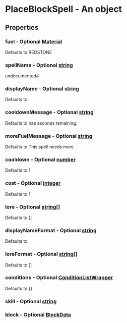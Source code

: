 

# PlaceBlockSpell - An object



## Properties



### fuel - Optional [Material](Material)



Defaults to REDSTONE



### spellName - Optional [string](string)



undocumented#



### displayName - Optional [string](string)



Defaults to <purple><spellName>



### cooldownMessage - Optional [string](string)



Defaults to <spellName> has <currentcooldown> seconds remaining.



### moreFuelMessage - Optional [string](string)



Defaults to This spell needs <fuelneeded> more <fuel>



### cooldown - Optional [number](number)



Defaults to 1



### cost - Optional [integer](integer)



Defaults to 1



### lore - Optional [string[]](string[])



Defaults to []



### displayNameFormat - Optional [string](string)



Defaults to <purple><spellName>



### loreFormat - Optional [string[]](string[])



Defaults to []



### conditions - Optional [ConditionListWrapper](ConditionListWrapper)



Defaults to {}



### skill - Optional [string](string)



### block - Optional [BlockData](BlockData)

